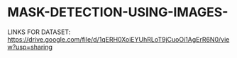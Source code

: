 # MASK-DETECTION-USING-IMAGES-

LINKS FOR DATASET:
https://drive.google.com/file/d/1qERH0XoiEYUhRLoT9jCuoOi1AgErR6N0/view?usp=sharing
